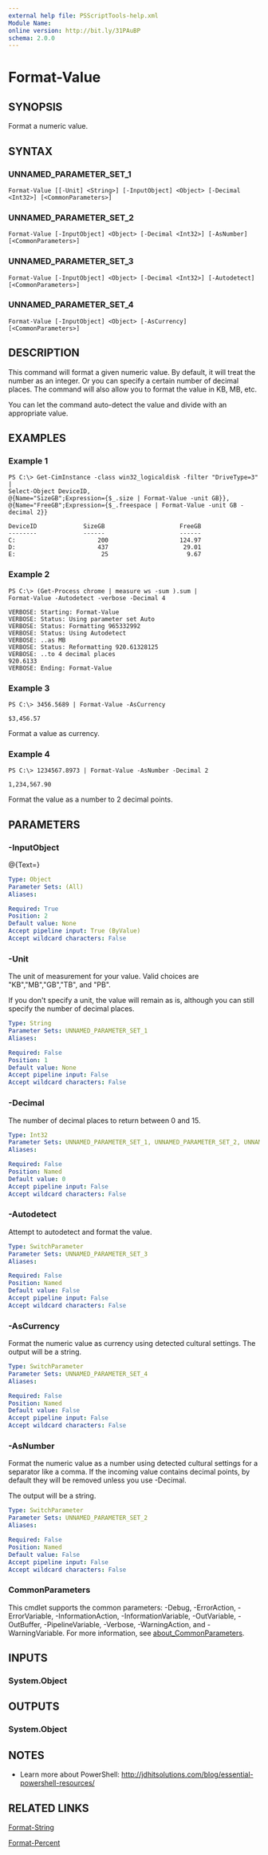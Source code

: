 ```yaml
---
external help file: PSScriptTools-help.xml
Module Name:
online version: http://bit.ly/31PAuBP
schema: 2.0.0
---
```


# Format-Value

## SYNOPSIS
Format a numeric value.

## SYNTAX

### UNNAMED_PARAMETER_SET_1
```
Format-Value [[-Unit] <String>] [-InputObject] <Object> [-Decimal <Int32>] [<CommonParameters>]
```

### UNNAMED_PARAMETER_SET_2
```
Format-Value [-InputObject] <Object> [-Decimal <Int32>] [-AsNumber] [<CommonParameters>]
```

### UNNAMED_PARAMETER_SET_3
```
Format-Value [-InputObject] <Object> [-Decimal <Int32>] [-Autodetect] [<CommonParameters>]
```

### UNNAMED_PARAMETER_SET_4
```
Format-Value [-InputObject] <Object> [-AsCurrency] [<CommonParameters>]
```

## DESCRIPTION
This command will format a given numeric value.
By default, it will treat the number as an integer.
Or you can specify a certain number of decimal places.
The command will also allow you to format the value in KB, MB, etc.

You can let the command auto-detect the value and divide with an appropriate value.

## EXAMPLES

### Example 1
```
PS C:\> Get-CimInstance -class win32_logicaldisk -filter "DriveType=3" |
Select-Object DeviceID,
@{Name="SizeGB";Expression={$_.size | Format-Value -unit GB}},
@{Name="FreeGB";Expression={$_.freespace | Format-Value -unit GB -decimal 2}}

DeviceID             SizeGB                     FreeGB
--------             ------                     ------
C:                       200                    124.97
D:                       437                     29.01
E:                        25                      9.67
```

### Example 2
```
PS C:\> (Get-Process chrome | measure ws -sum ).sum |
Format-Value -Autodetect -verbose -Decimal 4

VERBOSE: Starting: Format-Value
VERBOSE: Status: Using parameter set Auto
VERBOSE: Status: Formatting 965332992
VERBOSE: Status: Using Autodetect
VERBOSE: ..as MB
VERBOSE: Status: Reformatting 920.61328125
VERBOSE: ..to 4 decimal places
920.6133
VERBOSE: Ending: Format-Value
```

### Example 3
```
PS C:\> 3456.5689 | Format-Value -AsCurrency

$3,456.57
```

Format a value as currency.

### Example 4
```
PS C:\> 1234567.8973 | Format-Value -AsNumber -Decimal 2

1,234,567.90
```

Format the value as a number to 2 decimal points.

## PARAMETERS

### -InputObject
@{Text=}

```yaml
Type: Object
Parameter Sets: (All)
Aliases:

Required: True
Position: 2
Default value: None
Accept pipeline input: True (ByValue)
Accept wildcard characters: False
```

### -Unit
The unit of measurement for your value.
Valid choices are "KB","MB","GB","TB", and "PB".

If you don't specify a unit, the value will remain as is, although you can still specify the number of decimal places.

```yaml
Type: String
Parameter Sets: UNNAMED_PARAMETER_SET_1
Aliases:

Required: False
Position: 1
Default value: None
Accept pipeline input: False
Accept wildcard characters: False
```

### -Decimal
The number of decimal places to return between 0 and 15.

```yaml
Type: Int32
Parameter Sets: UNNAMED_PARAMETER_SET_1, UNNAMED_PARAMETER_SET_2, UNNAMED_PARAMETER_SET_3
Aliases:

Required: False
Position: Named
Default value: 0
Accept pipeline input: False
Accept wildcard characters: False
```

### -Autodetect
Attempt to autodetect and format the value.

```yaml
Type: SwitchParameter
Parameter Sets: UNNAMED_PARAMETER_SET_3
Aliases:

Required: False
Position: Named
Default value: False
Accept pipeline input: False
Accept wildcard characters: False
```

### -AsCurrency
Format the numeric value as currency using detected cultural settings.
The output will be a string.

```yaml
Type: SwitchParameter
Parameter Sets: UNNAMED_PARAMETER_SET_4
Aliases:

Required: False
Position: Named
Default value: False
Accept pipeline input: False
Accept wildcard characters: False
```

### -AsNumber
Format the numeric value as a number using detected cultural settings for a separator like a comma.
If the incoming value contains decimal points, by default they will be removed unless you use -Decimal.

The output will be a string.

```yaml
Type: SwitchParameter
Parameter Sets: UNNAMED_PARAMETER_SET_2
Aliases:

Required: False
Position: Named
Default value: False
Accept pipeline input: False
Accept wildcard characters: False
```

### CommonParameters
This cmdlet supports the common parameters: -Debug, -ErrorAction, -ErrorVariable, -InformationAction, -InformationVariable, -OutVariable, -OutBuffer, -PipelineVariable, -Verbose, -WarningAction, and -WarningVariable. For more information, see [about_CommonParameters](http://go.microsoft.com/fwlink/?LinkID=113216).

## INPUTS

### System.Object
## OUTPUTS

### System.Object
## NOTES
* Learn more about PowerShell: http://jdhitsolutions.com/blog/essential-powershell-resources/

## RELATED LINKS

[Format-String]()

[Format-Percent]()

